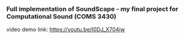 ### Full implementation of SoundScape - my final project for Computational Sound (COMS 3430) ###

video demo link: https://youtu.be/I0DJ_X704jw


